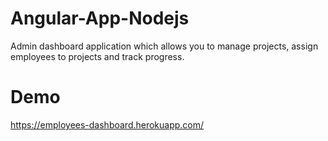 # Angular-App-Nodejs
Admin dashboard application which allows you to manage projects, assign employees to projects and track progress.

# Demo
https://employees-dashboard.herokuapp.com/
